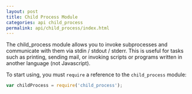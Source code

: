 ```yaml
---
layout: post
title: Child Process Module
categories: api child_process
permalink: api/child_process/index.html
---
```


The child_process module allows you to invoke subprocesses and communicate with them via stdin / stdout / stderr. This is useful for tasks such as printing, sending mail, or invoking scripts or programs written in another language (not Javascript).

To start using, you must `require` a reference to the `child_process` module:

```javascript
var childProcess = require('child_process');
```
